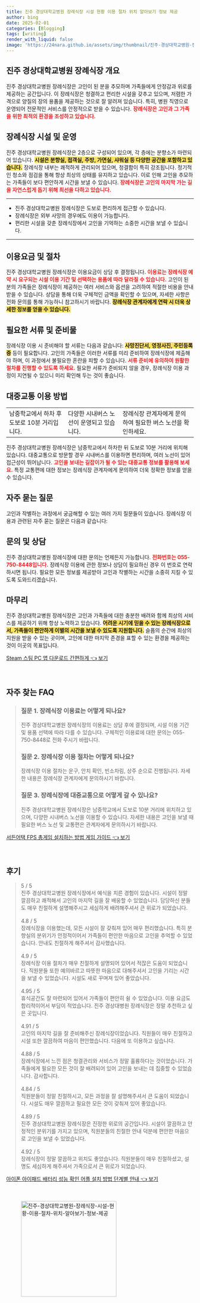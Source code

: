 ```yaml
---
title: 진주 경상대학교병원 장례식장 시설 현황 이용 절차 위치 알아보기 정보 제공
author: bing
date: 2025-02-01
categories: [Blogging]
tags: [writing]
render_with_liquid: false
image: 'https://24nara.github.io/assets/img/thumbnail/진주-경상대학교병원-장례식장-시설-현황-이용-절차-위치-알아보기-정보-제공.webp'
---
```



<h2 id='진주 경상대학교병원 장례식장 개요'>진주 경상대학교병원 장례식장 개요</h2>

<p>진주 경상대학교병원 장례식장은 고인이 된 분을 추모하며 가족들에게 안정감과 위로를 제공하는 공간입니다. 이 장례식장은 청결하고 편리한 시설을 갖추고 있으며, 저렴한 가격으로 양질의 장의 용품을 제공하는 것으로 잘 알려져 있습니다. 특히, 병원 직영으로 운영되어 전문적인 서비스를 안정적으로 받을 수 있습니다. <b><span style="color: #ee2323;">장례식장은 고인과 그 가족을 위한 최적의 환경을 조성하고 있습니다.</span></b></p>

<h2 id='장례식장 시설 및 운영'>장례식장 시설 및 운영</h2>

<p>진주 경상대학교병원 장례식장은 2층으로 구성되어 있으며, 각 층에는 분향소가 마련되어 있습니다. <b><span style="background-color: #ffe066;">시설은 분향실, 접객실, 주방, 가면실, 샤워실 등 다양한 공간을 포함하고 있습니다.</span></b> 장례식장 내부는 쾌적하게 관리되어 있으며, 청결함이 특히 강조됩니다. 정기적인 청소와 점검을 통해 항상 최상의 상태를 유지하고 있습니다. 이로 인해 고인을 추모하는 가족들이 보다 편안하게 시간을 보낼 수 있습니다. <b><span style="color: #ee2323;">장례식장은 고인의 마지막 가는 길을 자연스럽게 돕기 위해 최선을 다하고 있습니다.</span></b></p>

<hr />

<ul>
    <li>진주 경상대학교병원 장례식장은 도보로 편리하게 접근할 수 있습니다.</li>
    <li>장례식장은 외부 사망의 경우에도 이용이 가능합니다.</li>
    <li>편리한 시설을 갖춘 장례식장에서 고인을 기억하는 소중한 시간을 보낼 수 있습니다.</li>
</ul>

<hr />

<h2 id='이용요금 및 절차'>이용요금 및 절차</h2>

<p>진주 경상대학교병원 장례식장은 이용요금이 상담 후 결정됩니다. <b><span style="color: #ee2323;">이용료는 장례식장 예약 시 요구되는 시설 이용 기간 및 선택하는 용품에 따라 달라질 수 있습니다.</span></b> 고인이 된 분의 가족들은 장례식장이 제공하는 여러 서비스와 옵션을 고려하여 적절한 비용을 안내받을 수 있습니다. 상담을 통해 더욱 구체적인 금액을 확인할 수 있으며, 자세한 사항은 전화 문의를 통해 가능하니 참고하시기 바랍니다. <b><span style="background-color: #ffe066;">장례식장 관계자에게 연락 시 더욱 상세한 정보를 얻을 수 있습니다.</span></b></p>

<h2 id='필요한 서류 및 준비물'>필요한 서류 및 준비물</h2>

<p>장례식장 이용 시 준비해야 할 서류는 다음과 같습니다: <b><span style="background-color: #ffe066;">사망진단서, 영정사진, 주민등록증</span></b> 등이 필요합니다. 고인의 가족들은 이러한 서류를 미리 준비하여 장례식장에 제출해야 하며, 이 과정에서 불필요한 혼란을 피할 수 있습니다. <b><span style="color: #ee2323;">서류 준비에 유의하여 원활한 절차를 진행할 수 있도록 하세요.</span></b> 필요한 서류가 준비되지 않을 경우, 장례식장 이용 과정이 지연될 수 있으니 미리 확인해 두는 것이 좋습니다.</p>

<h2 id='대중교통 이용 방법'>대중교통 이용 방법</h2>

<table>
    <tr>
        <td>남중학교에서 하차 후 도보로 10분 거리입니다.</td>
        <td>다양한 시내버스 노선이 운영되고 있습니다.</td>
        <td>장례식장 관계자에게 문의하여 필요한 버스 노선을 확인하세요.</td>
    </tr>
</table>

<p>진주 경상대학교병원 장례식장은 남중학교에서 하차한 뒤 도보로 10분 거리에 위치해 있습니다. 대중교통으로 방문할 경우 시내버스를 이용하면 편리하며, 여러 노선이 있어 접근성이 뛰어납니다. <b><span style="color: #ee2323;">고인을 보내는 길잡이가 될 수 있는 대중교통 정보를 활용해 보세요.</span></b> 특정 교통편에 대한 정보는 장례식장 관계자에게 문의하여 더욱 정확한 정보를 얻을 수 있습니다.</p>

<h2 id='자주 묻는 질문'>자주 묻는 질문</h2>

<p>고인과 작별하는 과정에서 궁금해할 수 있는 여러 가지 질문들이 있습니다. 장례식장 이용과 관련된 자주 묻는 질문은 다음과 같습니다:</p>

<h2 id='문의 및 상담'>문의 및 상담</h2>

<p>진주 경상대학교병원 장례식장에 대한 문의는 언제든지 가능합니다. <b><span style="color: #ee2323;">전화번호는 055-750-8448입니다.</span></b> 장례식장 이용에 관한 정보나 상담이 필요하신 경우 이 번호로 연락하시면 됩니다. 필요한 모든 정보를 제공받아 고인과 작별하는 시간을 소중히 지킬 수 있도록 도와드리겠습니다.</p>

<h2 id='마무리'>마무리</h2>

<p>진주 경상대학교병원 장례식장은 고인과 가족들에 대한 충분한 배려와 함께 최상의 서비스를 제공하기 위해 항상 노력하고 있습니다. <b><span style="background-color: #ffe066;">어려운 시기에 믿을 수 있는 장례식장으로서, 가족들이 편안하게 이별의 시간을 보낼 수 있도록 지원합니다.</span></b> 슬픔의 순간에 최상의 지원을 받을 수 있는 곳이며, 고인에 대한 마지막 존경을 표할 수 있는 환경을 제공하는 것이 이곳의 목표입니다.</p>


<p><a class="click-button" title="Steam 스팀 PC 앱 다운로드 간편하게" href="https://24nara.github.io/posts/Steam-%EC%8A%A4%ED%8C%80-PC-%EC%95%B1-%EB%8B%A4%EC%9A%B4%EB%A1%9C%EB%93%9C-%EA%B0%84%ED%8E%B8%ED%95%98%EA%B2%8C/" rel="dofollow">Steam 스팀 PC 앱 다운로드 간편하게 👈 보기</a></p><br>
<h2 id='자주_찾는_FAQ'>자주 찾는 FAQ</h2>
<div itemscope="" itemtype="https://schema.org/FAQPage"> 
<blockquote> 
<div itemscope="" itemprop="mainEntity" itemtype="https://schema.org/Question"> 
<h3 itemprop="name">질문 1. 장례식장 이용료는 어떻게 되나요?</h3> 
<div itemscope="" itemprop="acceptedAnswer" itemtype="https://schema.org/Answer"> 
<span itemprop="text"> 
<p>진주 경상대학교병원 장례식장의 이용료는 상담 후에 결정되며, 시설 이용 기간 및 용품 선택에 따라 다를 수 있습니다. 구체적인 이용료에 대한 문의는 055-750-8448로 전화 주시기 바랍니다.</p> 
</span> 
</div> 
</div> 

<div itemscope="" itemprop="mainEntity" itemtype="https://schema.org/Question"> 
<h3 itemprop="name">질문 2. 장례식장 이용 절차는 어떻게 되나요?</h3> 
<div itemscope="" itemprop="acceptedAnswer" itemtype="https://schema.org/Answer"> 
<span itemprop="text"> 
<p>장례식장 이용 절차는 운구, 안치 확인, 빈소차림, 상주 순으로 진행됩니다. 자세한 내용은 장례식장 관계자에게 문의하시기 바랍니다.</p> 
</span> 
</div> 
</div> 

<div itemscope="" itemprop="mainEntity" itemtype="https://schema.org/Question"> 
<h3 itemprop="name">질문 3. 장례식장에 대중교통으로 어떻게 갈 수 있나요?</h3> 
<div itemscope="" itemprop="acceptedAnswer" itemtype="https://schema.org/Answer"> 
<span itemprop="text"> 
<p>진주 경상대학교병원 장례식장은 남중학교에서 도보로 10분 거리에 위치하고 있으며, 다양한 시내버스 노선을 이용할 수 있습니다. 자세한 내용은 고인을 보낼 때 필요한 버스 노선 및 교통편은 관계자에게 문의하시기 바랍니다.</p> 
</span> 
</div> 
</div> 
</blockquote> 
</div>
<p><a class="click-button" title="서든어택 FPS 총게임 설치하는 방법 게임 가이드" href="https://24nara.github.io/posts/%EC%84%9C%EB%93%A0%EC%96%B4%ED%83%9D-FPS-%EC%B4%9D%EA%B2%8C%EC%9E%84-%EC%84%A4%EC%B9%98%ED%95%98%EB%8A%94-%EB%B0%A9%EB%B2%95-%EA%B2%8C%EC%9E%84-%EA%B0%80%EC%9D%B4%EB%93%9C/" rel="dofollow">서든어택 FPS 총게임 설치하는 방법 게임 가이드 👈 보기</a></p><br>
<h2 id='후기'>후기</h2>
<div itemscope itemtype="https://schema.org/Product">
  <blockquote>
  <div itemprop="review" itemscope itemtype="https://schema.org/Review">
      <div itemprop="reviewRating" itemscope itemtype="https://schema.org/Rating"> <span itemprop="ratingValue">5</span> / <span itemprop="bestRating">5</span> </div>
      <span itemprop="reviewBody">진주 경상대학교병원 장례식장에서 예식을 치른 경험이 있습니다. 시설이 정말 깔끔하고 쾌적해서 고인의 마지막 길을 잘 배웅할 수 있었습니다. 담당하신 분들도 매우 친절하게 설명해주시고 세심하게 배려해주셔서 큰 위로가 되었습니다.</span>
  </div>
  <br>
  <div itemprop="review" itemscope itemtype="https://schema.org/Review">
      <div itemprop="reviewRating" itemscope itemtype="https://schema.org/Rating"> <span itemprop="ratingValue">4.8</span> / <span itemprop="bestRating">5</span> </div>
      <span itemprop="reviewBody">장례식장을 이용했는데, 모든 시설이 잘 갖춰져 있어 매우 편리했습니다. 특히 분향실의 분위기가 안정적이어서 가족들이 편안한 마음으로 고인을 추억할 수 있었습니다. 안내도 친절하게 해주셔서 감사했습니다.</span>
  </div>
  <br>
  <div itemprop="review" itemscope itemtype="https://schema.org/Review">
      <div itemprop="reviewRating" itemscope itemtype="https://schema.org/Rating"> <span itemprop="ratingValue">4.9</span> / <span itemprop="bestRating">5</span> </div>
      <span itemprop="reviewBody">장례식장 이용 절차가 매우 친절하게 설명되어 있어서 적잖은 도움이 되었습니다. 직원분들 또한 예의바르고 따뜻한 마음으로 대해주셔서 고인을 기리는 시간을 보낼 수 있었습니다. 시설도 새로 꾸며져 있어 좋았습니다.</span>
  </div>
  <br>
  <div itemprop="review" itemscope itemtype="https://schema.org/Review">
      <div itemprop="reviewRating" itemscope itemtype="https://schema.org/Rating"> <span itemprop="ratingValue">4.95</span> / <span itemprop="bestRating">5</span> </div>
      <span itemprop="reviewBody">휴식공간도 잘 마련되어 있어서 가족들이 편안히 쉴 수 있었습니다. 이용 요금도 합리적이어서 부담이 적었습니다. 진주 경상대병원 장례식장은 정말 추천하고 싶은 곳입니다.</span>
  </div>
  <br>
  <div itemprop="review" itemscope itemtype="https://schema.org/Review">
      <div itemprop="reviewRating" itemscope itemtype="https://schema.org/Rating"> <span itemprop="ratingValue">4.91</span> / <span itemprop="bestRating">5</span> </div>
      <span itemprop="reviewBody">고인의 마지막 길을 잘 준비해주신 장례식장이었습니다. 직원들이 매우 친절하고 시설 또한 깔끔하여 마음이 편안했습니다. 다음에 또 이용하고 싶습니다.</span>
  </div>
  <br>
  <div itemprop="review" itemscope itemtype="https://schema.org/Review">
      <div itemprop="reviewRating" itemscope itemtype="https://schema.org/Rating"> <span itemprop="ratingValue">4.88</span> / <span itemprop="bestRating">5</span> </div>
      <span itemprop="reviewBody">장례식장에서 느낀 점은 청결관리와 서비스가 정말 훌륭하다는 것이었습니다. 가족들에게 필요한 모든 것이 잘 배려되어 있어 고인을 보내는 데 집중할 수 있었습니다. 감사합니다.</span>
  </div>
  <br>
  <div itemprop="review" itemscope itemtype="https://schema.org/Review">
      <div itemprop="reviewRating" itemscope itemtype="https://schema.org/Rating"> <span itemprop="ratingValue">4.84</span> / <span itemprop="bestRating">5</span> </div>
      <span itemprop="reviewBody">직원분들이 정말 친절하시고, 모든 과정을 잘 설명해주셔서 큰 도움이 되었습니다. 시설도 매우 깔끔하고 필요한 모든 것이 갖춰져 있어 좋았습니다.</span>
  </div>
  <br>
  <div itemprop="review" itemscope itemtype="https://schema.org/Review">
      <div itemprop="reviewRating" itemscope itemtype="https://schema.org/Rating"> <span itemprop="ratingValue">4.89</span> / <span itemprop="bestRating">5</span> </div>
      <span itemprop="reviewBody">진주 경상대학교병원 장례식장은 진정한 위로의 공간입니다. 시설이 깔끔하고 안정적인 분위기를 가지고 있으며, 직원분들의 친절한 안내 덕분에 편안한 마음으로 고인을 보낼 수 있었습니다.</span>
  </div>
  <br>
  <div itemprop="review" itemscope itemtype="https://schema.org/Review">
      <div itemprop="reviewRating" itemscope itemtype="https://schema.org/Rating"> <span itemprop="ratingValue">4.92</span> / <span itemprop="bestRating">5</span> </div>
      <span itemprop="reviewBody">장례식장이 정말 깔끔하고 위치도 좋았습니다. 직원분들이 매우 친절하셨고, 설명도 세심하게 해주셔서 가족으로서 큰 위로가 되었습니다.</span>
  </div>
  </blockquote>
</div>
<p><a class="click-button" title="아이폰 아이패드 배터리 성능 확인 어플 설치 방법 단계별 안내" href="https://24nara.github.io/posts/%EC%95%84%EC%9D%B4%ED%8F%B0-%EC%95%84%EC%9D%B4%ED%8C%A8%EB%93%9C-%EB%B0%B0%ED%84%B0%EB%A6%AC-%EC%84%B1%EB%8A%A5-%ED%99%95%EC%9D%B8-%EC%96%B4%ED%94%8C-%EC%84%A4%EC%B9%98-%EB%B0%A9%EB%B2%95-%EB%8B%A8%EA%B3%84%EB%B3%84-%EC%95%88%EB%82%B4/" rel="dofollow">아이폰 아이패드 배터리 성능 확인 어플 설치 방법 단계별 안내 👈 보기</a></p><br>
<figure class="image"><img src="https://24nara.github.io/assets/img/thumbnail/진주-경상대학교병원-장례식장-시설-현황-이용-절차-위치-알아보기-정보-제공.webp" alt="진주-경상대학교병원-장례식장-시설-현황-이용-절차-위치-알아보기-정보-제공" width="256" height="256"></figure>